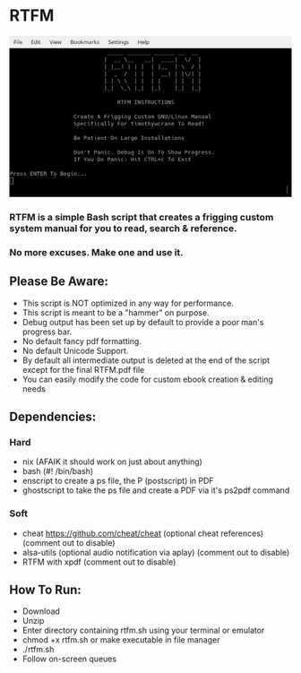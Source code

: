 # RTFM
 ![RTFM](https://github.com/timothywcrane/RTFM/blob/main/rtfm.png?raw=true)
    
### RTFM is a simple Bash script that creates a frigging custom system manual for you to read, search & reference.

### No more excuses. Make one and use it.

## Please Be Aware:

* This script is NOT optimized in any way for performance. 
* This script is meant to be a "hammer" on purpose.
* Debug output has been set up by default to provide a poor man's progress bar. 
* No default fancy pdf formatting.
* No default Unicode Support.
* By default all intermediate output is deleted at the end of the script except for the final RTFM.pdf file
* You can easily modify the code for custom ebook creation & editing needs

## Dependencies:

### Hard
  
* nix (AFAIK it should work on just about anything)
* bash (#! /bin/bash)
* enscript to create a ps file, the P (postscript) in PDF
* ghostscript to take the ps file and create a PDF via it's ps2pdf command

### Soft
  
* cheat https://github.com/cheat/cheat (optional cheat references) (comment out to disable)
* alsa-utils (optional audio notification via aplay) (comment out to disable) 
* RTFM with xpdf (comment out to disable) 
 
## How To Run:
 
* Download
* Unzip
* Enter directory containing rtfm.sh using your terminal or emulator
* chmod +x rtfm.sh or make executable in file manager
* ./rtfm.sh
* Follow on-screen queues
